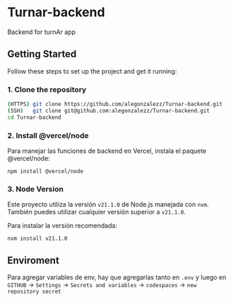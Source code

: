 # Turnar-backend
Backend for turnAr app


## Getting Started

Follow these steps to set up the project and get it running:

### 1. Clone the repository

```bash
(HTTPS) git clone https://github.com/alegonzalezz/Turnar-backend.git
(SSH)   git clone git@github.com:alegonzalezz/Turnar-backend.git
cd Turnar-backend
```

### 2. Install @vercel/node
Para manejar las funciones de backend en Vercel, instala el paquete @vercel/node:

```npm install @vercel/node```

### 3. Node Version

Este proyecto utiliza la versión `v21.1.0` de Node.js manejada con `nvm`. También puedes utilizar cualquier versión superior a `v21.1.0`.

Para instalar la versión recomendada:

```nvm install v21.1.0```


## Enviroment

Para agregar variables de env, hay que agregarlas tanto en `.env` y luego en `GITHUB` -> `Settings` -> `Secrets and variables` -> `codespaces` -> `new repository secret` 
